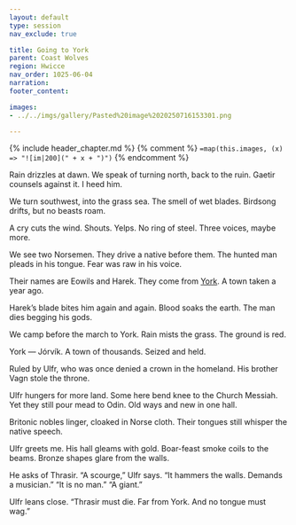 ```yaml
---
layout: default
type: session
nav_exclude: true

title: Going to York
parent: Coast Wolves
region: Hwicce
nav_order: 1025-06-04
narration: 
footer_content: 

images:
- ../../imgs/gallery/Pasted%20image%2020250716153301.png

---
```


{% include header_chapter.md %}
{% comment %}
`=map(this.images, (x) => "![im|200](" + x + ")")`
{% endcomment %}

Rain drizzles at dawn.
We speak of turning north, back to the ruin.
Gaetir counsels against it.
I heed him.

We turn southwest, into the grass sea.
The smell of wet blades.
Birdsong drifts, but no beasts roam.

A cry cuts the wind.
Shouts. Yelps. No ring of steel.
Three voices, maybe more.

We see two Norsemen.
They drive a native before them.
The hunted man pleads in his tongue.
Fear was raw in his voice.

Their names are Eowils and Harek.
They come from [York](../../gazetteer/Hwicce/York.md).
A town taken a year ago.

Harek’s blade bites him again and again.
Blood soaks the earth.
The man dies begging his gods.

We camp before the march to York.
Rain mists the grass.
The ground is red.

York — Jórvík.
A town of thousands.
Seized and held.

Ruled by Ulfr, who was once denied a crown in the homeland.
His brother Vagn stole the throne.

Ulfr hungers for more land.
Some here bend knee to the Church Messiah.
Yet they still pour mead to Odin.
Old ways and new in one hall.

Britonic nobles linger, cloaked in Norse cloth.
Their tongues still whisper the native speech.

Ulfr greets me.
His hall gleams with gold.
Boar-feast smoke coils to the beams.
Bronze shapes glare from the walls.

He asks of Thrasir.
“A scourge,” Ulfr says.
“It hammers the walls. Demands a musician.”
“It is no man.”
“A giant.”

Ulfr leans close.
“Thrasir must die.
Far from York.
And no tongue must wag.”
